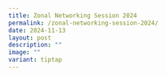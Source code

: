 ```yaml
---
title: Zonal Networking Session 2024
permalink: /zonal-networking-session-2024/
date: 2024-11-13
layout: post
description: ""
image: ""
variant: tiptap
---
```

